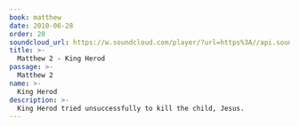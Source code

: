 ```yaml
---
book: matthew
date: 2010-06-28
order: 20
soundcloud_url: https://w.soundcloud.com/player/?url=https%3A//api.soundcloud.com/tracks/
title: >-
  Matthew 2 - King Herod
passage: >-
  Matthew 2
name: >-
  King Herod
description: >-
  King Herod tried unsuccessfully to kill the child, Jesus.
---
```


